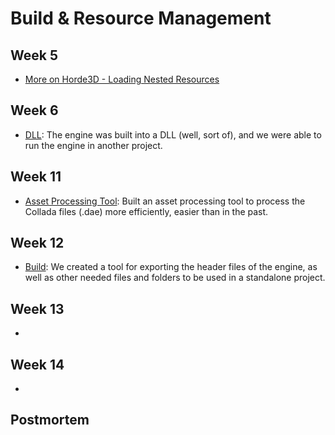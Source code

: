 # Build & Resource Management

## Week 5
- [More on Horde3D - Loading Nested Resources](https://isetta.io/blogs/week-5/#loading-nested-resources)

## Week 6
- [DLL](https://isetta.io/blogs/week-6/#dll): The engine was built into a DLL (well, sort of), and we were able to run the engine in another project.

## Week 11
- [Asset Processing Tool](https://isetta.io/blogs/week-11/#asset-processing-tool): Built an asset processing tool to process the Collada files (.dae) more efficiently, easier than in the past.

## Week 12
- [Build](https://isetta.io/blogs/week-12/#build): We created a tool for exporting the header files of the engine, as well as other needed files and folders to be used in a standalone project.
  
## Week 13
- []()

## Week 14
- []()

## Postmortem
